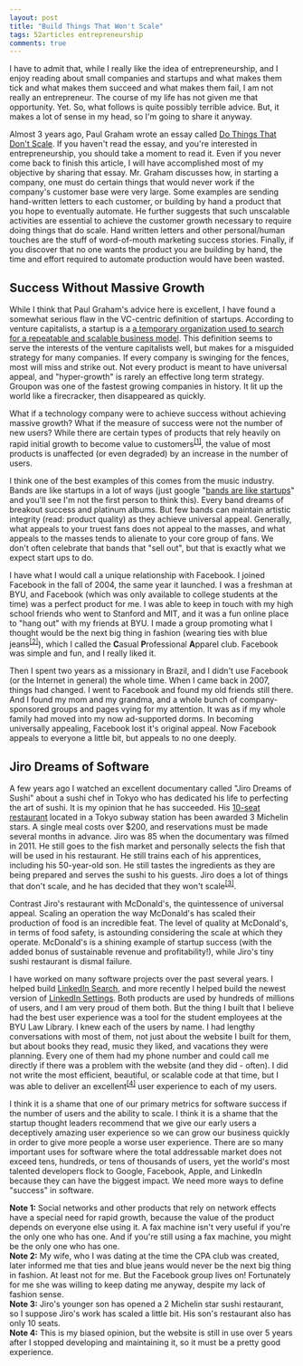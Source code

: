 ```yaml
---
layout: post
title: "Build Things That Won't Scale"
tags: 52articles entrepreneurship
comments: true
---
```


I have to admit that, while I really like the idea of entrepreneurship, and I enjoy reading about small companies and startups and what makes them tick and what makes them succeed and what makes them fail, I am not really an entrepreneur. The course of my life has not given me that opportunity. Yet. So, what follows is quite possibly terrible advice. But, it makes a lot of sense in my head, so I'm going to share it anyway.

Almost 3 years ago, Paul Graham wrote an essay called [Do Things That Don't Scale](http://paulgraham.com/ds.html). If you haven't read the essay, and you're interested in entrepreneurship, you should take a moment to read it. Even if you never come back to finish this article, I will have accomplished most of my objective by sharing that essay. Mr. Graham discusses how, in starting a company, one must do certain things that would never work if the company's customer base were very large. Some examples are sending hand-written letters to each customer, or building by hand a product that you hope to eventually automate. He further suggests that such unscalable activities are essential to achieve the customer growth necessary to require doing things that do scale. Hand written letters and other personal/human touches are the stuff of word-of-mouth marketing success stories. Finally, if you discover that no one wants the product you are building by hand, the time and effort required to automate production would have been wasted.

## Success Without Massive Growth

While I think that Paul Graham's advice here is excellent, I have found a somewhat serious flaw in the VC-centric definition of startups. According to venture capitalists, a startup is a [a temporary organization used to search for a repeatable and scalable business model](https://www.quora.com/What-is-the-proper-definition-of-a-startup). This definition seems to serve the interests of the venture capitalists well, but makes for a misguided strategy for many companies. If every company is swinging for the fences, most will miss and strike out. Not every product is meant to have universal appeal, and "hyper-growth" is rarely an effective long term strategy. Groupon was one of the fastest growing companies in history. It lit up the world like a firecracker, then disappeared as quickly.

What if a technology company were to achieve success without achieving massive growth? What if the measure of success were not the number of new users? While there are certain types of products that rely heavily on rapid initial growth to become value to customers<sup><a href="#note-1">[1]</a></sup>, the value of most products is unaffected (or even degraded) by an increase in the number of users.

I think one of the best examples of this comes from the music industry. Bands are like startups in a lot of ways (just google "[bands are like startups](http://lmgtfy.com/?q=bands+are+like+startups)" and you'll see I'm not the first person to think this). Every band dreams of breakout success and platinum albums. But few bands can maintain artistic integrity (read: product quality) as they achieve universal appeal. Generally, what appeals to your truest fans does not appeal to the masses, and what appeals to the masses tends to alienate to your core group of fans. We don't often celebrate that bands that "sell out", but that is exactly what we expect start ups to do.

I have what I would call a unique relationship with Facebook. I joined Facebook in the fall of 2004, the same year it launched. I was a freshman at BYU, and Facebook (which was only available to college students at the time) was a perfect product for me. I was able to keep in touch with my high school friends who went to Stanford and MIT, and it was a fun online place to "hang out" with my friends at BYU. I made a group promoting what I thought would be the next big thing in fashion (wearing ties with blue jeans<sup><a href="#note-2">[2]</a></sup>), which I called the <b>C</b>asual <b>P</b>rofessional <b>A</b>pparel club. Facebook was simple and fun, and I really liked it.

Then I spent two years as a missionary in Brazil, and I didn't use Facebook (or the Internet in general) the whole time. When I came back in 2007, things had changed. I went to Facebook and found my old friends still there. And I found my mom and my grandma, and a whole bunch of company-sponsored groups and pages vying for my attention. It was as if my whole family had moved into my now ad-supported dorms. In becoming universally appealing, Facebook lost it's original appeal. Now Facebook appeals to everyone a little bit, but appeals to no one deeply.

## Jiro Dreams of Software

A few years ago I watched an excellent documentary called "Jiro Dreams of Sushi" about a sushi chef in Tokyo who has dedicated his life to perfecting the art of sushi. It is my opinion that he has succeeded. His [10-seat restaurant](https://en.wikipedia.org/wiki/Sukiyabashi_Jiro) located in a Tokyo subway station has been awarded 3 Michelin stars. A single meal costs over $200, and reservations must be made several months in advance. Jiro was 85 when the documentary was filmed in 2011. He still goes to the fish market and personally selects the fish that will be used in his restaurant. He still trains each of his apprentices, including his 50-year-old son. He still tastes the ingredients as they are being prepared and serves the sushi to his guests. Jiro does a lot of things that don't scale, and he has decided that they won't scale<sup><a href="#note-3">[3]</a></sup>.

Contrast Jiro's restaurant with McDonald's, the quintessence of universal appeal. Scaling an operation the way McDonald's has scaled their production of food is an incredible feat. The level of quality at McDonald's, in terms of food safety, is astounding considering the scale at which they operate. McDonald's is a shining example of startup success (with the added bonus of sustainable revenue and profitability!), while Jiro's tiny sushi restaurant is dismal failure.

I have worked on many software projects over the past several years. I helped build [LinkedIn Search](https://www.linkedin.com/vsearch/f), and more recently I helped build the newest version of [LinkedIn Settings](http://blog.linkedin.com/2016/03/10/managing-your-settings-on-linkedin-is-now-easier-than-ever/). Both products are used by hundreds of millions of users, and I am very proud of them both. But the thing I built that I believe had the best user experience was a tool for the student employees at the BYU Law Library. I knew each of the users by name. I had lengthy conversations with most of them, not just about the website I built for them, but about books they read, music they liked, and vacations they were planning. Every one of them had my phone number and could call me directly if there was a problem with the website (and they did - often). I did not write the most efficient, beautiful, or scalable code at that time, but I was able to deliver an excellent<sup><a href="#note-4">[4]</a></sup> user experience to each of my users.

I think it is a shame that one of our primary metrics for software success if the number of users and the ability to scale. I think it is a shame that the startup thought leaders recommend that we give our early users a deceptively amazing user experience so we can grow our business quickly in order to give more people a worse user experience. There are so many important uses for software where the total addressable market does not exceed tens, hundreds, or tens of thousands of users, yet the world's most talented developers flock to Google, Facebook, Apple, and LinkedIn because they can have the biggest impact. We need more ways to define "success" in software.

<aside id="note-1"><b>Note 1:</b> Social networks and other products that rely on network effects have a special need for rapid growth, because the value of the product depends on everyone else using it. A fax machine isn't very useful if you're the only one who has one. And if you're still using a fax machine, you might be the only one who has one.</aside>

<aside id="note-2"><b>Note 2:</b> My wife, who I was dating at the time the CPA club was created, later informed me that ties and blue jeans would never be the next big thing in fashion. At least not for me. But the Facebook group lives on! Fortunately for me she was willing to keep dating me anyway, despite my lack of fashion sense.</aside>

<aside id="note-3"><b>Note 3:</b> Jiro's younger son has opened a 2 Michelin star sushi restaurant, so I suppose Jiro's work has scaled a little bit. His son's restaurant also has only 10 seats.</aside>

<aside id="note-4"><b>Note 4:</b> This is my biased opinion, but the website is still in use over 5 years after I stopped developing and maintaining it, so it must be a pretty good experience.</aside>

